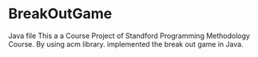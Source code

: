 # BreakOutGame
Java file
This a a Course Project of Standford Programming Methodology Course. By using acm library. implemented the break out game in Java.
